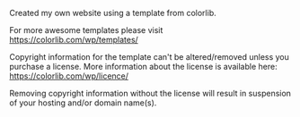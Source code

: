 Created my own website using a template from colorlib.

For more awesome templates please visit https://colorlib.com/wp/templates/

Copyright information for the template can't be altered/removed unless you purchase a license.
More information about the license is available here: https://colorlib.com/wp/licence/

Removing copyright information without the license will result in suspension of your hosting and/or domain name(s).
